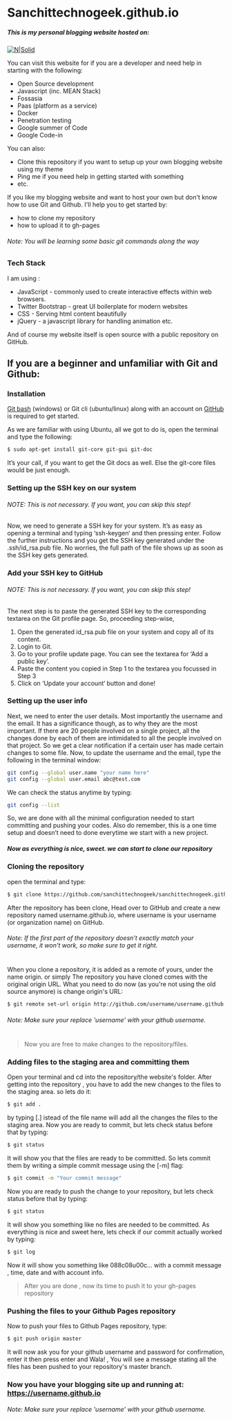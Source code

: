 # Sanchittechnogeek.github.io
##### This is my personal blogging website hosted on:

[![N|Solid](https://0ebdc219a6018a0b4949-5cd5d2f3f64eaf0eb4e05aee819f5378.ssl.cf5.rackcdn.com/workflows/deploy-to-github-pages/cover-deploy-to-github-pages.png)](https://pages.github.com/)

You can visit this website for if you are a developer and need help in starting with the following:

  - Open Source development
  - Javascript (inc. MEAN Stack)
  - Fossasia
  - Paas (platform as a service)
  - Docker
  - Penetration testing
  - Google summer of Code
  - Google Code-in

You can also:
  - Clone this repository if you want to setup up your own blogging website using my theme
  - Ping me if you need help in getting started with something
  - etc.

If you like my blogging website and want to host your own but don't know how to use Git and Github. I'll help you to get started by:

- how to clone my repository
- how to upload it to gh-pages

###### Note: You will be learning some basic git commands along the way

### Tech Stack

I am using :

* JavaScript - commonly used to create interactive effects within web browsers.
* Twitter Bootstrap - great UI boilerplate for modern websites
* CSS - Serving html content beautifully
* jQuery - a javascript library for handling animation etc.

And of course my website itself is open source with a public repository on GitHub.

## If you are a beginner and unfamiliar with Git and Github:

### Installation

[Git bash](https://git-scm.com/download/win) (windows) or Git cli (ubuntu/linux) along with an account on [GitHub](https://github.com/join) is required to get started.

As we are familiar with using Ubuntu, all we got to do is, open the terminal and type the following:
```sh
$ sudo apt-get install git-core git-gui git-doc
```
It’s your call, if you want to get the Git docs as well. Else the git-core files would be just enough.

### Setting up the SSH key on our system
###### NOTE: This is not necessary. If you want, you can skip this step!

Now, we need to generate a SSH key for your system. It’s as easy as opening a terminal and typing ‘ssh-keygen‘ and then pressing enter. Follow the further instructions and you get the SSH key generated under the .ssh/id_rsa.pub file. No worries, the full path of the file shows up as soon as the SSH key gets generated.

### Add your SSH key to GitHub
###### NOTE: This is not necessary. If you want, you can skip this step!

The next step is to paste the generated SSH key to the corresponding textarea on the Git profile page. So, proceeding step-wise,
1. Open the generated id_rsa.pub file on your system and copy all of its content.
2. Login to Git.
3. Go to your profile update page. You can see the textarea for ‘Add a public key’.
4. Paste the content you copied in Step 1 to the textarea you focussed in Step 3
5. Click on ‘Update your account‘ button and done!

### Setting up the user info

Next, we need to enter the user details. Most importantly the username and the email. It has a significance though, as to why they are the most important.  If there are 20 people involved on a single project, all the changes done by each of them are intimidated to all the people involved on that project. So we get a clear notification if a certain user has made certain changes to some file. Now, to update the username and the email, type the following in the terminal window:
```sh
git config --global user.name "your name here"
git config --global user.email abc@test.com
```
We can check the status anytime by typing:

```sh
git config --list
```
So, we are done with all the minimal configuration needed to start committing and pushing your codes. Also do remember, this is a one time setup and doesn’t need to done everytime we start with a new project.
##### Now as everything is nice, sweet. we can start to clone our repository

### Cloning the repository
open the terminal and type:
```sh
$ git clone https://github.com/sanchittechnogeek/sanchittechnogeek.github.io.git
```

After the repository has been clone, Head over to GitHub and create a new repository named username.github.io, where username is your username (or organization name) on GitHub.
###### Note: If the first part of the repository doesn’t exactly match your username, it won’t work, so make sure to get it right.
#
When you clone a repository, it is added as a remote of yours, under the name origin. or simply The repository you have cloned comes with the original origin URL. What you need to do now (as you're not using the old source anymore) is change origin's URL:

```sh
$ git remote set-url origin http://github.com/username/username.github.io
```
###### Note: Make sure your replace 'username' with your github username.
#
>Now you are free to make changes to the repository/files.


### Adding files to the staging area and committing them

Open your terminal and cd into the repository/the website's folder. After getting into the repository , you have to add the new changes to the files to the staging area. so lets do it:
```sh
$ git add .
```
by typing [.] istead of the file name will add all the changes the files to the staging area. Now you are ready to commit, but lets check status before that by typing:
```sh
$ git status
```
It will show you that the files are ready to be committed. So lets commit them by writing a simple commit message using the [-m] flag:
```sh
$ git commit -m "Your commit message"
```
Now you are ready to push the change to your repository, but lets check status before that by typing:
```sh
$ git status
```
It will show you something like no files are needed to be committed.
As everything is nice and sweet here, lets check if our commit actually worked by typing:
```sh
$ git log
```
Now it will show you something like 088c08u00c... with a commit message , time, date and with account info.

>After you are done , now its time to push it to your gh-pages repository

### Pushing the files to your Github Pages repository

Now to push your files to Github Pages repository, type:
```sh
$ git push origin master
```
It will now ask you for your github username and password for confirmation, enter it then press enter and Wala! , You will see a message stating all the files has been pushed to your repository's master branch.

### Now you have your blogging site up and running at: https://username.github.io
###### Note: Make sure your replace 'username' with your github username.
